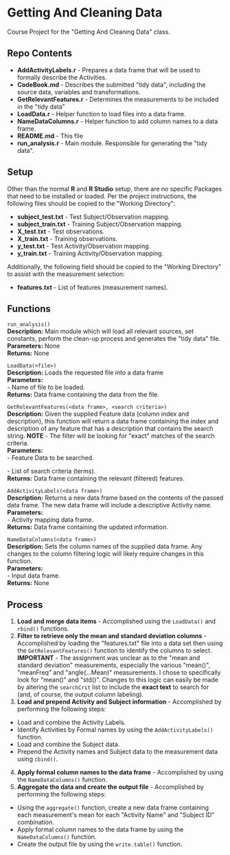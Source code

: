Getting And Cleaning Data
=========================
Course Project for the "Getting And Cleaning Data" class.


Repo Contents
-------------
* **AddActivityLabels.r** - Prepares a data frame that will be used to formally describe the Activities. 
* **CodeBook.md** - Describes the submitted "tidy data", including the source data, variables and transformations.
* **GetRelevantFeatures.r**	- Determines the measurements to be included in the "tidy data"
* **LoadData.r** - Helper function to load files into a data frame.
* **NameDataColumns.r**	- Helper function to add column names to a data frame.
* **README.md** - This file
* **run_analysis.r** - Main module.  Responsible for generating the "tidy data".


Setup
-----
Other than the normal **R** and **R Studio** setup, there are no specific Packages that need to be installed or loaded.  Per the project instructions, the following files should be copied to the "Working Directory":

* **subject_test.txt** - Test Subject/Observation mapping.
* **subject_train.txt** - Training Subject/Observation mapping.
* **X_test.txt** - Test observations.
* **X_train.txt** - Training observations.
* **y_test.txt** - Test Activity/Observation mapping.
* **y_train.txt** - Training Activity/Observation mapping.

Additionally, the following field should be copied to the "Working Directory" to assist with the measurement selection:

* **features.txt** - List of features (measurement names).


Functions
---------
`run_analysis()`  
**Description:** Main module which will load all relevant sources, set constants, perform the clean-up process and generates the "tidy data" file.  
**Parameters:** None  
**Returns:** None  

`LoadData(<file>)`  
**Description:** Loads the requested file into a data frame  
**Parameters:**  
*<file>* - Name of file to be loaded.  
**Returns:** Data frame containing the data from the file.  

`GetRelevantFeatures(<data frame>, <search criteria>)`  
**Description:** Given the supplied Feature data (column index and description), this function will return a data frame containing the index and description of any feature that has a description that contains the search string.  **NOTE** - The filter will be looking for "exact" matches of the search criteria.  
**Parameters:**  
*<data frame>* - Feature Data to be searched.  
*<search criteria>* - List of search criteria (terms).  
**Returns:** Data frame containing the relevant (filtered) features.  

`AddActivityLabels(<data frame>)`  
**Description:** Returns a new data frame based on the contents of the passed data frame.  The new data frame will include a descriptive Activity name.  
**Parameters:**  
*<data frame>* - Activity mapping data frame.  
**Returns:** Data frame containing the updated information.

`NameDataColumns(<data frame>)`  
**Description:** Sets the column names of the supplied data frame.  Any changes to the column filtering 
logic will likely require changes in this function.  
**Parameters:**  
*<data frame>* - Input data frame.  
**Returns:** None  


Process
-------
1. **Load and merge data items** - Accomplished using the `LoadData()` and `rbind()` functions.
2. **Filter to retrieve only the mean and standard deviation columns** - Accomplished by loading the "features.txt" file into a data set then using the `GetRelevantFeatures()` function to identify the columns to select. **IMPORTANT** - The assignment was unclear as to the "mean and standard deviation" measurements, especially the various "mean()", "meanFreq" and "angle(...Mean)" measurements.  I chose to specifically look for "mean()" and "std()".  Changes to this logic can easily be made by altering the `searchCrit` list to include the **exact text** to search for (and, of course, the output column labeling).
3. **Load and prepend Activity and Subject information** - Accomplished by performing the following steps:
  * Load and combine the Activity Labels.
  * Identify Activities by Formal names by using the `AddActivityLabels()` function.
  * Load and combine the Subject data.
  * Prepend the Activity names and Subject data to the measurement data using `cbind()`.
4. **Apply formal column names to the data frame** - Accomplished by using the `NameDataColumns()` function.
5. **Aggregate the data and create the output file** - Accomplished by performing the following steps:
  * Using the `aggregate()` function, create a new data frame containing each measurement's mean for each "Activity Name" and "Subject ID" combination.
  * Apply formal column names to the data frame by using the `NameDataColumns()` function.
  * Create the output file by using the `write.table()` function.